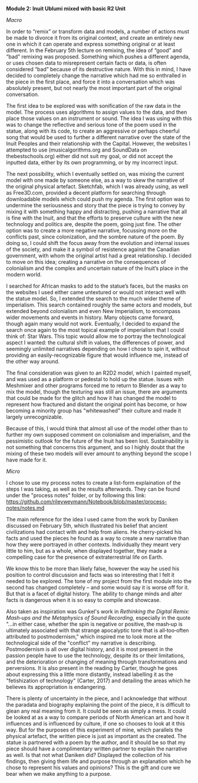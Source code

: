  **Module 2:
Inuit Ublumi mixed with basic R2 Unit**


*Macro*


  In order to “remix” or transform data and models, a number of actions must be made to divorce it from its original context, and create an entirely new one in which it can operate and express something original or at least different. In the February 5th lecture on remixing, the idea of “good” and “bad” remixing was proposed. Something which pushes a different agenda, or uses chosen data to misrepresent certain facts or data, is often considered “bad” because of its destructive nature. With this in mind, I have decided to completely change the narrative which had me so enthralled in the piece in the first place, and force it into a conversation which was absolutely present, but not nearly the most important part of the original conversation. 

  The first idea to be explored was with sonification of the raw data in the model. The process uses algorithms to assign values to the data, and then place those values on an instrument or sound. The idea I was using with this was to change the reflective and serious tone of the poem used in the statue, along with its code, to create an aggressive or perhaps cheerful song that would be used to further a different narrative over the state of the Inuit Peoples and their relationship with the Capital. However, the websites I attempted to use (musicalgorithms.org and SoundData on thebestschools.org) either did not suit my goal, or did not accept the inputted data, either by its own programming, or by my incorrect input.

  The next possibility, which I eventually settled on, was mixing the current model with one made by someone else, as a way to skew the narrative of the original physical artefact. Sketchfab, which I was already using, as well as Free3D.com, provided a decent platform for searching through downloadable models which could push my agenda. The first option was to undermine the seriousness and story that the piece is trying to convey by mixing it with something happy and distracting, pushing a narrative that all is fine with the Inuit, and that the efforts to preserve culture with the new technology and politics are, despite the poem, going just fine. The other option was to create a more negative narrative, focussing more on the conflicts past, since colonization, and the sombre nature of the poem. By doing so, I could shift the focus away from the evolution and internal issues of the society, and make it a symbol of resistence against the Canadian government, with whom the original artist had a great relationship. I decided to move on this idea; creating a narrative on the consequences of colonialism and the complex and uncertain nature of the Inuit’s place in the modern world. 

  I searched for African masks to add to the statue’s faces, but the masks on the websites I used either came untextured or would not interact well with the statue model. So, I extended the search to the much wider theme of imperialism. This search contained roughly the same actors and models, but extended beyond colonialism and even New Imperialism, to encompass wider movements and events in history. Many objects came forward, though again many would not work. Eventually, I decided to expand the search once again to the most topical example of imperialism that I could think of: Star Wars. This topic would allow me to portray the technological aspect I wanted: the cultural shift in values, the differences of power, and seemingly unlimited narratives depending on how I chose to spin it, without providing an easily-recognizable figure that would influence me, instead of the other way around.
  
  The final consideration was given to an R2D2 model, which I painted myself, and was used as a platform or pedestal to hold up the statue. Issues with Meshmixer and other programs forced me to return to Blender as a way to mix the model, though the texturing was still an issue, there are arguments that could be made for the glitch and how it has changed the model to represent how fractured and distant the original point has become, or how becoming a minority group has "whitewashed" their culture and made it largely unrecognizable. 
  
  Because of this, I would think that almost all use of the model other than to further my own supposed comment on colonialism and imperialism, and the pessimistic outlook for the future of the Inuit has been lost. Sustainability is not something that concerns this argument, and so I highly doubt that the mixing of these two models will ever amount to anything beyond the scope I have made for it.



*Micro*

  I chose to use my process notes to create a list-form explaination of the steps I was taking, as well as the results afterwards. They can be found under the "process notes" folder, or by following this link: https://github.com/rileyweymann/Notebook/blob/master/process-notes/notes.md

  The main reference for the idea I used came from the work by Daniken discussed on February 5th, which illustrated his belief that ancient civilizations had contact with and help from aliens. He cherry-picked his facts and used the pieces he found as a way to create a new narrative than how they were portrayed in other contexts. Individually they meant very little to him, but as a whole, when displayed together, they made a compelling case for the presence of extraterrestrial life on Earth. 
  
  We know this to be more than likely false, however the way he used his position to control discussion and facts was so interesting that I felt it needed to be explored. The tone of my project from the first module into the second has changed completely – and some would say it is worse off for it. But that is a facet of digital history. The ability to change minds and alter facts is dangerous when it is so easy to compile and showcase.
  
  Also taken as inspiration was Gunkel's work in *Rethinking the Digital Remix: Mash‐ups and the Metaphysics of Sound Recording,* especially in the quote "...in either case, whether the spin is negative or positive, the mash‐up is ultimately associated with that strange apocalyptic tone that is all‐too‐often attributed to postmodernism," which inspired me to look more at the technological side of the "conflict" my narrative is describing. Postmodernism is all over digital history, and it is most present in the passion people have to use the technology, despite its or their limitations, and the deterioration or changing of meaning through transformations and perversions. It is also present in the reading by Carter, though he goes about expressing this a little more distantly, instead labelling it as the "fetishization of technology" (Carter, 2017) and detailing the areas which he believes its appropriation is endangering. 
  
  There is plenty of uncertainty in the piece, and I acknowledge that without the paradata and biography explaining the point of the piece, it is difficult to glean any real meaning from it. It could be seen as simply a mess. It could be looked at as a way to compare periods of North American art and how it influences and is influenced by culture, if one so chooses to look at it this way. But for the purposes of this experiment of mine, which parallels the physical artefact, the written piece is just as important as the created. The statue is partnered with a poem by the author, and it should be so that my piece should have a complimentary written partner to explain the narrative as well. Is that not what Daniken did? Displayed the collection of his findings, then giving them life and purpose through an explanation which he chose to represent his values and opinions? This is the gift and cure we bear when we make anything to a purpose.
